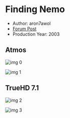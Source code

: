 # Finding Nemo

* Author: aron7awol
* [Forum Post](https://www.avsforum.com/threads/bass-eq-for-filtered-movies.2995212/post-56818076)
* Production Year: 2003

## Atmos

![img 0](https://i.imgur.com/GqgGvnY.jpg)

![img 1](https://i.imgur.com/98NuiEt.png)

## TrueHD 7.1

![img 2](https://i.imgur.com/5JMSnCl.jpg)

![img 3](https://i.imgur.com/dbY35UC.jpg)

